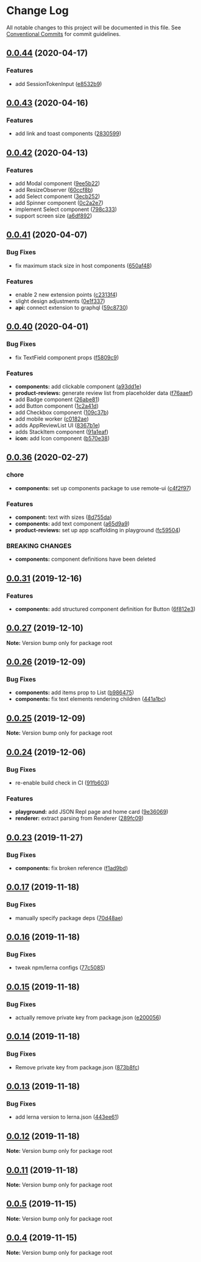 # Change Log

All notable changes to this project will be documented in this file.
See [Conventional Commits](https://conventionalcommits.org) for commit guidelines.

## [0.0.44](https://github.com/Shopify/app-extension-libs/compare/v0.0.43...v0.0.44) (2020-04-17)


### Features

* add SessionTokenInput ([e8532b9](https://github.com/Shopify/app-extension-libs/commit/e8532b986e403bdf7d10540284cd90b386dd4ab1))





## [0.0.43](https://github.com/Shopify/app-extension-libs/compare/v0.0.42...v0.0.43) (2020-04-16)


### Features

* add link and toast components ([2830599](https://github.com/Shopify/app-extension-libs/commit/2830599aa686bf9c055c36078c9f7008819783c9))





## [0.0.42](https://github.com/Shopify/app-extension-libs/compare/v0.0.41...v0.0.42) (2020-04-13)


### Features

* add Modal component ([9ee5b22](https://github.com/Shopify/app-extension-libs/commit/9ee5b221e43812cfaa8301593f54960ae714c7fb))
* add ResizeObserver ([60ccf8b](https://github.com/Shopify/app-extension-libs/commit/60ccf8b16ba9ab88929d9798409947cc9d3a205a))
* add Select component ([3ecb252](https://github.com/Shopify/app-extension-libs/commit/3ecb25206b5ac9762348a9f878ac41a323dae8e6))
* add Spinner component ([0c2a2e7](https://github.com/Shopify/app-extension-libs/commit/0c2a2e761bac18bc7f36ba05baefc73efe3c1c7a))
* implement Select component ([798c333](https://github.com/Shopify/app-extension-libs/commit/798c3337e0025818939a753b1b5bb173b2bf50ee))
* support screen size ([a6df892](https://github.com/Shopify/app-extension-libs/commit/a6df892ead47ce038a63a3e11698bc72b859cd96))





## [0.0.41](https://github.com/Shopify/app-extension-libs/compare/v0.0.40...v0.0.41) (2020-04-07)


### Bug Fixes

* fix maximum stack size in host components ([650af48](https://github.com/Shopify/app-extension-libs/commit/650af484d9fa0e4ba86971ef78855bb8915545b1))


### Features

* enable 2 new extension points ([c2313f4](https://github.com/Shopify/app-extension-libs/commit/c2313f4a93a74dc8ff964504c7923b124cf8a028))
* slight design adjustments ([0e1f337](https://github.com/Shopify/app-extension-libs/commit/0e1f337d0452a0a45b4d59d0d430e23ce8c9a3e3))
* **api:** connect extension to graphql ([59c8730](https://github.com/Shopify/app-extension-libs/commit/59c8730989b52f7522c8b8214716bd55e144985c))





## [0.0.40](https://github.com/Shopify/app-extension-libs/compare/v0.0.39...v0.0.40) (2020-04-01)


### Bug Fixes

* fix TextField component props ([f5809c9](https://github.com/Shopify/app-extension-libs/commit/f5809c92f10e0d5f79fb33f864da60a38bd32670))


### Features

* **components:** add clickable component ([a93dd1e](https://github.com/Shopify/app-extension-libs/commit/a93dd1e233e2ab7d6fad4334a151dd6b0380730b))
* **product-reviews:** generate review list from placeholder data ([f76aaef](https://github.com/Shopify/app-extension-libs/commit/f76aaef9bc101b367a796d9d12813462aaab3555))
* add Badge component ([26abe81](https://github.com/Shopify/app-extension-libs/commit/26abe81165a612992c0d7d9fcbf0e312ec9cdcfc))
* add Button component ([1c2a41d](https://github.com/Shopify/app-extension-libs/commit/1c2a41d807d276d39f25dfbb4a876777f8fd95fb))
* add Checkbox component ([109c37b](https://github.com/Shopify/app-extension-libs/commit/109c37bc7561da100c5e8dd44df6c4cd324ccb17))
* add mobile worker ([c0182ae](https://github.com/Shopify/app-extension-libs/commit/c0182ae5d49c3663b0d5385208136160f806e076))
* adds AppReviewList UI ([8367b1e](https://github.com/Shopify/app-extension-libs/commit/8367b1ef083cb3cd565d5e989faf2bb44d01bccf))
* adds StackItem component ([91a1eaf](https://github.com/Shopify/app-extension-libs/commit/91a1eaffcdf4e35e70a12d0565f6b1ec7b1e08a6))
* **icon:** add Icon component ([b570e38](https://github.com/Shopify/app-extension-libs/commit/b570e38c1de5e6f0279fb254624f4f0f31e2c6eb))





## [0.0.36](https://github.com/Shopify/app-extension-libs/compare/v0.0.35...v0.0.36) (2020-02-27)


### chore

* **components:** set up components package to use remote-ui ([c4f2f97](https://github.com/Shopify/app-extension-libs/commit/c4f2f973022e49bf34e7def253ef3c22221e9174))


### Features

* **component:** text with sizes ([8d755da](https://github.com/Shopify/app-extension-libs/commit/8d755da50eed62edf6d372bd08eb0c6782fc4613))
* **components:** add text component ([a65d9a9](https://github.com/Shopify/app-extension-libs/commit/a65d9a9f960ddd67cd92f6e4474d417f0b6ffd4d))
* **product-reviews:** set up app scaffolding in playground ([fc59504](https://github.com/Shopify/app-extension-libs/commit/fc595045f65fe355807020a1bc8c30f29cf85f8d))


### BREAKING CHANGES

* **components:** component definitions have been deleted





## [0.0.31](https://github.com/Shopify/app-extension-libs/compare/v0.0.30...v0.0.31) (2019-12-16)


### Features

* **components:** add structured component definition for Button ([6f812e3](https://github.com/Shopify/app-extension-libs/commit/6f812e3de212da40ee49a349efe978cfc770b6a1))





## [0.0.27](https://github.com/Shopify/app-extension-libs/compare/v0.0.26...v0.0.27) (2019-12-10)

**Note:** Version bump only for package root





## [0.0.26](https://github.com/Shopify/app-extension-libs/compare/v0.0.25...v0.0.26) (2019-12-09)


### Bug Fixes

* **components:** add items prop to List ([b986475](https://github.com/Shopify/app-extension-libs/commit/b986475d108088fc2b0d7a0d03c1f88f5e736742))
* **components:** fix text elements rendering children ([441a1bc](https://github.com/Shopify/app-extension-libs/commit/441a1bc1390f0b6802993d9ae05c0a42f3487b8f))





## [0.0.25](https://github.com/Shopify/app-extension-libs/compare/v0.0.24...v0.0.25) (2019-12-09)

**Note:** Version bump only for package root





## [0.0.24](https://github.com/Shopify/app-extension-libs/compare/v0.0.23...v0.0.24) (2019-12-06)


### Bug Fixes

* re-enable build check in CI ([91fb603](https://github.com/Shopify/app-extension-libs/commit/91fb60334dad07c58b0759333bba22ef45818056))


### Features

* **playground:** add JSON Repl page and home card ([9e36069](https://github.com/Shopify/app-extension-libs/commit/9e3606922a3a713738487c22d74d11efaaeb8a82))
* **renderer:** extract parsing from Renderer ([289fc09](https://github.com/Shopify/app-extension-libs/commit/289fc0932b9d172fb78e99f8ab2f8fe53da7eed3))





## [0.0.23](https://github.com/Shopify/app-extension-libs/compare/v0.0.22...v0.0.23) (2019-11-27)


### Bug Fixes

* **components:** fix broken reference ([f1ad9bd](https://github.com/Shopify/app-extension-libs/commit/f1ad9bd52d365db8780e881b947484e99fbc1841))





## [0.0.17](https://github.com/Shopify/app-extension-libs/compare/v0.0.16...v0.0.17) (2019-11-18)


### Bug Fixes

* manually specify package deps ([70d48ae](https://github.com/Shopify/app-extension-libs/commit/70d48ae483de8406d00e8663dff6796fd6418aab))





## [0.0.16](https://github.com/Shopify/app-extension-libs/compare/v0.0.15...v0.0.16) (2019-11-18)


### Bug Fixes

* tweak npm/lerna configs ([77c5085](https://github.com/Shopify/app-extension-libs/commit/77c50854026c35b1523ead456f1175b25a875ae8))





## [0.0.15](https://github.com/Shopify/app-extension-libs/compare/v0.0.14...v0.0.15) (2019-11-18)


### Bug Fixes

* actually remove private key from package.json ([e200056](https://github.com/Shopify/app-extension-libs/commit/e200056d92b07e94f3df7fb27344d20425037744))





## [0.0.14](https://github.com/Shopify/app-extension-libs/compare/v0.0.13...v0.0.14) (2019-11-18)


### Bug Fixes

* Remove private key from package.json ([873b8fc](https://github.com/Shopify/app-extension-libs/commit/873b8fceb8e81ce6db8acdbe0fdbd6b6a5617c73))





## [0.0.13](https://github.com/Shopify/app-extension-libs/compare/v0.0.12...v0.0.13) (2019-11-18)


### Bug Fixes

* add lerna version to lerna.json ([443ee61](https://github.com/Shopify/app-extension-libs/commit/443ee61f30bce0c797e355691f1a2e44934ce304))





## [0.0.12](https://github.com/Shopify/app-extension-libs/compare/v0.0.11...v0.0.12) (2019-11-18)

**Note:** Version bump only for package root





## [0.0.11](https://github.com/Shopify/app-extension-libs/compare/v0.0.10...v0.0.11) (2019-11-18)

**Note:** Version bump only for package root





## [0.0.5](https://github.com/Shopify/app-extension-libs/compare/v0.0.3...v0.0.5) (2019-11-15)

**Note:** Version bump only for package root





## [0.0.4](https://github.com/Shopify/app-extension-libs/compare/v0.0.3...v0.0.4) (2019-11-15)

**Note:** Version bump only for package root
